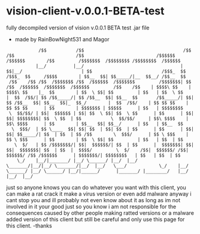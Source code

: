 # vision-client-v.0.0.1-BETA-test 
fully decompiled version of vision v.0.0.1 BETA test .jar file
+ made by RainBowNight531 and Magor
```
            /$$           /$$                                     /$$ /$$                       /$$                           /$$$$$$       /$$$$$$        /$$         /$$$$$$$  /$$$$$$$$ /$$$$$$$$  /$$$$$$ 
           |__/          |__/                                    | $$|__/                      | $$                          /$$$_  $$     /$$$_  $$     /$$$$        | $$__  $$| $$_____/|__  $$__/ /$$__  $$
 /$$    /$$ /$$  /$$$$$$$ /$$  /$$$$$$  /$$$$$$$         /$$$$$$$| $$ /$$  /$$$$$$  /$$$$$$$  /$$$$$$         /$$    /$$    | $$$$\ $$    | $$$$\ $$    |_  $$        | $$  \ $$| $$         | $$   | $$  \ $$
|  $$  /$$/| $$ /$$_____/| $$ /$$__  $$| $$__  $$       /$$_____/| $$| $$ /$$__  $$| $$__  $$|_  $$_/        |  $$  /$$/    | $$ $$ $$    | $$ $$ $$      | $$        | $$$$$$$ | $$$$$      | $$   | $$$$$$$$
 \  $$/$$/ | $$|  $$$$$$ | $$| $$  \ $$| $$  \ $$      | $$      | $$| $$| $$$$$$$$| $$  \ $$  | $$           \  $$/$$/     | $$\ $$$$    | $$\ $$$$      | $$        | $$__  $$| $$__/      | $$   | $$__  $$
  \  $$$/  | $$ \____  $$| $$| $$  | $$| $$  | $$      | $$      | $$| $$| $$_____/| $$  | $$  | $$ /$$        \  $$$/      | $$ \ $$$    | $$ \ $$$      | $$        | $$  \ $$| $$         | $$   | $$  | $$
   \  $/   | $$ /$$$$$$$/| $$|  $$$$$$/| $$  | $$      |  $$$$$$$| $$| $$|  $$$$$$$| $$  | $$  |  $$$$/         \  $/    /$$|  $$$$$$/ /$$|  $$$$$$/ /$$ /$$$$$$      | $$$$$$$/| $$$$$$$$   | $$   | $$  | $$
    \_/    |__/|_______/ |__/ \______/ |__/  |__/       \_______/|__/|__/ \_______/|__/  |__/   \___/            \_/    |__/ \______/ |__/ \______/ |__/|______/      |_______/ |________/   |__/   |__/  |__/
```
just so anyone knows you can do whatever you want with this client, you can make a rat crack it make a virus version or even add malware anyway i cant stop you and ill probably not even know about it as long as im not involved in it your good just so you know i am not responsible for the consequences caused by other people making ratted versions or a malware added version of this client but still be careful and only use this page for this client. -thanks
